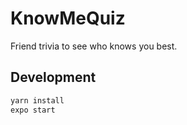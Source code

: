 # KnowMeQuiz

Friend trivia to see who knows you best.

## Development

```bash
yarn install
expo start
```
